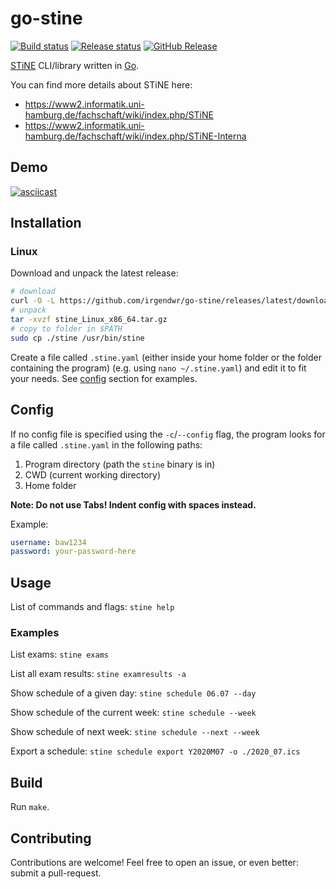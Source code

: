 # go-stine

[![Build status](https://github.com/irgendwr/go-stine/workflows/build/badge.svg)](https://github.com/irgendwr/go-stine/actions?query=workflow%3Abuild)
[![Release status](https://github.com/irgendwr/go-stine/workflows/release/badge.svg)](https://github.com/irgendwr/go-stine/actions?query=workflow%3Arelease)
[![GitHub Release](https://img.shields.io/github/release/irgendwr/go-stine.svg)](https://github.com/irgendwr/go-stine/releases)

[STiNE](https://www.stine.uni-hamburg.de) CLI/library written in [Go](https://golang.org/).

You can find more details about STiNE here:

- https://www2.informatik.uni-hamburg.de/fachschaft/wiki/index.php/STiNE
- https://www2.informatik.uni-hamburg.de/fachschaft/wiki/index.php/STiNE-Interna

## Demo

[![asciicast](https://asciinema.org/a/351399.svg)](https://asciinema.org/a/351399)

## Installation

### Linux

Download and unpack the latest release:
```bash
# download
curl -O -L https://github.com/irgendwr/go-stine/releases/latest/download/stine_Linux_x86_64.tar.gz
# unpack
tar -xvzf stine_Linux_x86_64.tar.gz
# copy to folder in $PATH
sudo cp ./stine /usr/bin/stine
```

Create a file called `.stine.yaml` (either inside your home folder or the folder containing the program) (e.g. using `nano ~/.stine.yaml`) and edit it to fit your needs.
See [config](#config) section for examples.

## Config

If no config file is specified using the `-c`/`--config` flag, the program looks for a file called `.stine.yaml` in the following paths:

1. Program directory (path the `stine` binary is in)
2. CWD (current working directory)
3. Home folder

**Note: Do not use Tabs! Indent config with spaces instead.**

Example:

```yaml
username: baw1234
password: your-password-here
```

## Usage

List of commands and flags: `stine help`

### Examples

List exams: `stine exams`

List all exam results: `stine examresults -a`

Show schedule of a given day: `stine schedule 06.07 --day`

Show schedule of the current week: `stine schedule --week`

Show schedule of next week: `stine schedule --next --week`

Export a schedule: `stine schedule export Y2020M07 -o ./2020_07.ics`

## Build

Run `make`.

## Contributing

Contributions are welcome! Feel free to open an issue, or even better: submit a pull-request.
